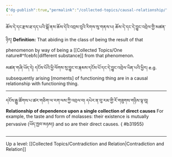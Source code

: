 ```yaml
---
{"dg-publish":true,"permalink":"/collected-topics/causal-relationship/"}
---
```


ཆོས་དེ་དང་རྫས་ཐ་དད་པའི་སྒོ་ནས་ཆོས་དེའི་འབྲས་བུའི་རིགས་སུ་གནས་པ། ཆོས་དེ་དང་དེ་བྱུང་འབྲེལ་གྱི་མཚན་ཉིད།
**Definition:** That abiding in the class of being the result of that phenomenon by way of being a [[Collected Topics/One nature#^fcebfc\|different substance]] from that phenomenon.

མཚན་གཞི་ཡོད་དེ། དངོས་པོའི་ཕྱི་ལོགས་སུ་བྱུང་བ་རྣམས་དངོས་པོ་དང་དེ་བྱུང་འབྲེལ་ཡིན་པའི་ཕྱིར།
e.g. subsequently arising [moments] of functioning thing are in a causal relationship with functioning thing.

---
དངོས་རྒྱུ་ཚོགས་པ་ཚར་གཅིག་ལ་རག་ལས་ཀྱི་འབྲལ་བ། དཔེར་ན་བུ་རམ་གྱི་རོ་གཟུགས་གཉིས་ལྟ་བུ།
**Relationship of dependence upon a single collection of direct causes** 
For example, the taste and form of molasses: their existence is mutually pervasive (ཡོད་ཁྱབ་མཉམ།) and so are their direct causes.
{ #b31955}



---
Up a level: [[Collected Topics/Contradiction and Relation\|Contradiction and Relation]]